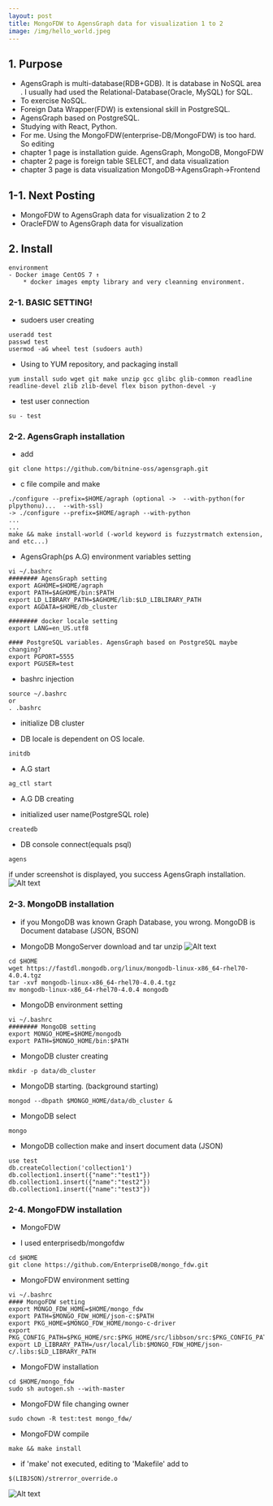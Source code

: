 ```yaml
---
layout: post
title: MongoFDW to AgensGraph data for visualization 1 to 2
image: /img/hello_world.jpeg
---
```

## 1. Purpose
- AgensGraph is multi-database(RDB+GDB). It is database in NoSQL area . I usually had used the Relational-Database(Oracle, MySQL) for SQL.
- To exercise NoSQL.
- Foreign Data Wrapper(FDW) is extensional skill in PostgreSQL.
- AgensGraph based on PostgreSQL.
- Studying with React, Python. 
- For me. Using the MongoFDW(enterprise-DB/MongoFDW) is too hard. So editing
- chapter 1 page is installation guide. AgensGraph, MongoDB, MongoFDW
- chapter 2 page is foreign table SELECT, and data visualization
- chapter 3 page is data visualization MongoDB->AgensGraph->Frontend

## 1-1. Next Posting
- MongoFDW to AgensGraph data for visualization 2 to 2
- OracleFDW to AgensGraph data for visualization

## 2. Install
````
environment
- Docker image CentOS 7 ↑
    * docker images empty library and very cleanning environment.
````
### 2-1. BASIC SETTING!
 - sudoers user creating
````
useradd test
passwd test
usermod -aG wheel test (sudoers auth)
````
 - Using to YUM repository, and packaging install
````
yum install sudo wget git make unzip gcc glibc glib-common readline readline-devel zlib zlib-devel flex bison python-devel -y
````
 - test user connection
````
su - test
````
### 2-2. AgensGraph installation
- add
````
git clone https://github.com/bitnine-oss/agensgraph.git
````

- c file compile and make 
````
./configure --prefix=$HOME/agraph (optional ->  --with-python(for plpythonu)...  --with-ssl)
-> ./configure --prefix=$HOME/agraph --with-python
...
...
make && make install-world (-world keyword is fuzzystrmatch extension, and etc...)
````

- AgensGraph(ps A.G) environment variables setting
````
vi ~/.bashrc
######## AgensGraph setting
export AGHOME=$HOME/agraph
export PATH=$AGHOME/bin:$PATH
export LD_LIBRARY_PATH=$AGHOME/lib:$LD_LIBLIRARY_PATH
export AGDATA=$HOME/db_cluster

######## docker locale setting
export LANG=en_US.utf8

#### PostgreSQL variables. AgensGraph based on PostgreSQL maybe changing?
export PGPORT=5555
export PGUSER=test
````

- bashrc injection
````
source ~/.bashrc
or
. .bashrc
````

- initialize DB cluster
* DB locale is dependent on OS locale.
````
initdb
````

- A.G start
````
ag_ctl start
````

- A.G DB creating
* initialized user name(PostgreSQL role)
````
createdb 
````

- DB console connect(equals psql)
````
agens
````

if under screenshot is displayed, you success AgensGraph installation.
![Alt text](https://github.com/jhs9396/jhs9396.github.io/blob/master/img/image.png?raw=true)

### 2-3. MongoDB installation
* if you MongoDB was known Graph Database, you wrong. MongoDB is Document database (JSON, BSON)

- MongoDB
MongoServer download and tar unzip
![Alt text](https://github.com/jhs9396/jhs9396.github.io/blob/master/img/mongodb.png?raw=true)
````
cd $HOME
wget https://fastdl.mongodb.org/linux/mongodb-linux-x86_64-rhel70-4.0.4.tgz
tar -xvf mongodb-linux-x86_64-rhel70-4.0.4.tgz
mv mongodb-linux-x86_64-rhel70-4.0.4 mongodb
````

- MongoDB environment setting
````
vi ~/.bashrc
######## MongoDB setting
export MONGO_HOME=$HOME/mongodb
export PATH=$MONGO_HOME/bin:$PATH
````

- MongoDB cluster creating
````
mkdir -p data/db_cluster
````

- MongoDB starting. (background starting)
````
mongod --dbpath $MONGO_HOME/data/db_cluster &
````

- MongoDB select
````
mongo
````

- MongoDB collection make and insert document data (JSON)
````
use test
db.createCollection('collection1')
db.collection1.insert({"name":"test1"})
db.collection1.insert({"name":"test2"})
db.collection1.insert({"name":"test3"})
````

### 2-4. MongoFDW installation

- MongoFDW
* I used enterprisedb/mongofdw 
````
cd $HOME
git clone https://github.com/EnterpriseDB/mongo_fdw.git
````

- MongoFDW environment setting
````
vi ~/.bashrc
#### MongoFDW setting
export MONGO_FDW_HOME=$HOME/mongo_fdw
export PATH=$MONGO_FDW_HOME/json-c:$PATH
export PKG_HOME=$MONGO_FDW_HOME/mongo-c-driver
export PKG_CONFIG_PATH=$PKG_HOME/src:$PKG_HOME/src/libbson/src:$PKG_CONFIG_PATH
export LD_LIBRARY_PATH=/usr/local/lib:$MONGO_FDW_HOME/json-c/.libs:$LD_LIBRARY_PATH
````

- MongoFDW installation
````
cd $HOME/mongo_fdw
sudo sh autogen.sh --with-master
````

- MongoFDW file changing owner
````
sudo chown -R test:test mongo_fdw/
````

- MongoFDW compile
````
make && make install
````

* if 'make' not executed, editing to 'Makefile' add to  
````
$(LIBJSON)/strerror_override.o
````
![Alt text](https://github.com/jhs9396/jhs9396.github.io/blob/master/img/mongofdw.png?raw=true)
